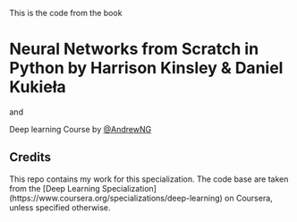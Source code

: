 This is the code from the book <br>
# Neural Networks from Scratch in Python by Harrison Kinsley & Daniel Kukieła <br> 
and <br>

Deep learning Course by [@AndrewNG](https://www.andrewng.org/)
<h2> Credits </h2>
This repo contains my work for this specialization. The code base are taken from the [Deep Learning Specialization](https://www.coursera.org/specializations/deep-learning) on Coursera, unless specified otherwise.

